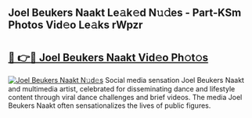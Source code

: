 ## Joel Beukers Naakt Le𝚊k𝚎d N𝚞𝚍es - Part-KSm Photos Vid𝚎o Le𝚊ks rWpzr

# <h2><a href="http://fb0avf1.evod.top/?m=Joel+Beukers+Naakt">🔗 👉🔴 Joel Beukers Naakt Vid𝚎o Ph𝚘t𝚘s</a></h2>

[![Joel Beukers Naakt N𝚞d𝚎s](https://i.imgur.com/8V9OHl7.gif)](http://fb0avf1.evod.top/?m=Joel+Beukers+Naakt)
Social media sensation Joel Beukers Naakt and multimedia artist, celebrated for disseminating dance and lifestyle content through viral dance challenges and brief videos. The media Joel Beukers Naakt often sensationalizes the lives of public figures. 
